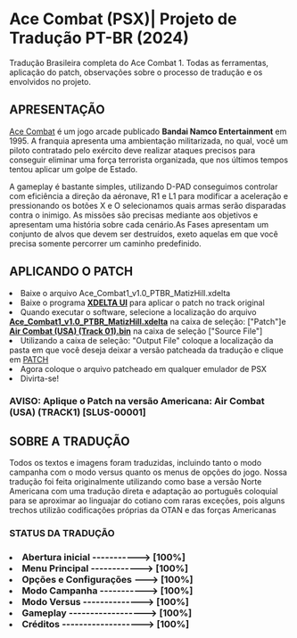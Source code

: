<h1>Ace Combat (PSX)| Projeto de Tradução PT-BR (2024) </h1>
    <p>Tradução Brasileira completa do Ace Combat 1. Todas as ferramentas, aplicação do patch, observações sobre o processo de tradução e os envolvidos no projeto.</p>

<h2>APRESENTAÇÃO</h2>
    <p><u>Ace Combat</u> é um jogo arcade publicado <b>Bandai Namco Entertainment</b> em 1995. A franquia apresenta uma ambientação militarizada, no qual, você um piloto contratado pelo exército deve realizar ataques precisos para conseguir eliminar uma força terrorista organizada, que nos últimos tempos tentou aplicar um golpe de Estado.</p>
    <p>A gameplay é bastante simples, utilizando D-PAD conseguimos controlar com eficiência a direção da aéronave, R1 e L1 para modificar a aceleração e pressionando os botões X e O selecionamos quais armas serão disparadas contra o inimigo.
    As missões são precisas mediante aos objetivos e apresentam uma história sobre cada cenário.As Fases apresentam um conjunto de alvos que devem ser destruídos, exeto aquelas em que você precisa somente percorrer um caminho predefinido.</p>

<h2>APLICANDO O PATCH</h2>
    <li>Baixe o arquivo Ace_Combat1_v1.0_PTBR_MatizHill.xdelta</li>
    <li>Baixe o programa <a href="https://www.romhacking.net/utilities/598/"><b>XDELTA UI</b></a> para aplicar o patch no track original</li>
    <li>Quando executar o software, selecione a localização do arquivo <b><u>Ace_Combat1_v1.0_PTBR_MatizHill.xdelta</u></b> na caixa de seleção: ["Patch"]e <b><u>Air Combat (USA) (Track 01).bin</u></b> na caixa de seleção ["Source File"]</u></b></li>
    <li>Utilizando a caixa de seleção: "Output File" coloque a localização da pasta em que você deseja deixar a versão patcheada da tradução e clique em <u>PATCH</u></li>
    <li>Agora coloque o arquivo patcheado em qualquer emulador de PSX</li>
    <li>Divirta-se!</li>
    <h3>AVISO: Aplique o Patch na versão Americana: Air Combat (USA) (TRACK1) [SLUS-00001]</h3>

<h2>SOBRE A TRADUÇÃO</h2>
    <p> Todos os textos e imagens foram traduzidas, incluindo tanto o modo campanha com o modo versus quanto os menus de opções do jogo. Nossa tradução foi feita originalmente utilizando como base a versão Norte Americana com uma tradução direta e adaptação ao português coloquial para se aproximar ao linguajar do cotiano com raras exceções, pois alguns trechos utilizão codificações próprias da OTAN e das forças Americanas</p>
    <h3>STATUS DA TRADUÇÃO<h3>
    <li>Abertura inicial -----------> [100%]</li>
    <li>Menu Principal ------------> [100%]</li>
    <li>Opções e Configurações ---> [100%]</li>
    <li>Modo Campanha -----------> [100%]</li>
    <li>Modo Versus --------------> [100%]</li>
    <li>Gameplay ------------------> [100%]</li>
    <li>Créditos -------------------> [100%]</li>


